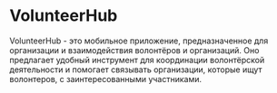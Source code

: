 # VolunteerHub
VolunteerHub  -  это мобильное приложение, предназначенное для организации и взаимодействия волонтёров и организаций. Оно предлагает удобный инструмент для координации волонтёрской деятельности и помогает связывать организации, которые ищут волонтеров, с заинтересованными участниками. 
